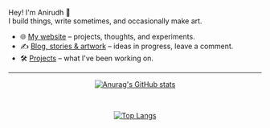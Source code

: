 Hey! I'm Anirudh 👋  
I build things, write sometimes, and occasionally make art.

- 🌐 [My website](https://anirudhkaushik2003.github.io) – projects, thoughts, and experiments.
- ✍️ [Blog, stories & artwork](https://anirudhkaushik2003.github.io/blog/) – ideas in progress, leave a comment.
- 🛠️ [Projects](https://anirudhkaushik2003.github.io/projects/) – what I've been working on.

---

<div align="center">

[![Anurag's GitHub stats](https://github-readme-stats-sigma-five.vercel.app/api?username=anirudhkaushik2003&show_icons=true&theme=tokyonight&count_private=true&include_all_commits=true)](https://github.com/anuraghazra/github-readme-stats)

<br/>

[![Top Langs](https://github-readme-stats-sigma-five.vercel.app/api/top-langs/?username=anirudhkaushik2003&theme=tokyonight&hide=makefile,cmake)](https://github.com/anuraghazra/github-readme-stats)

</div>

